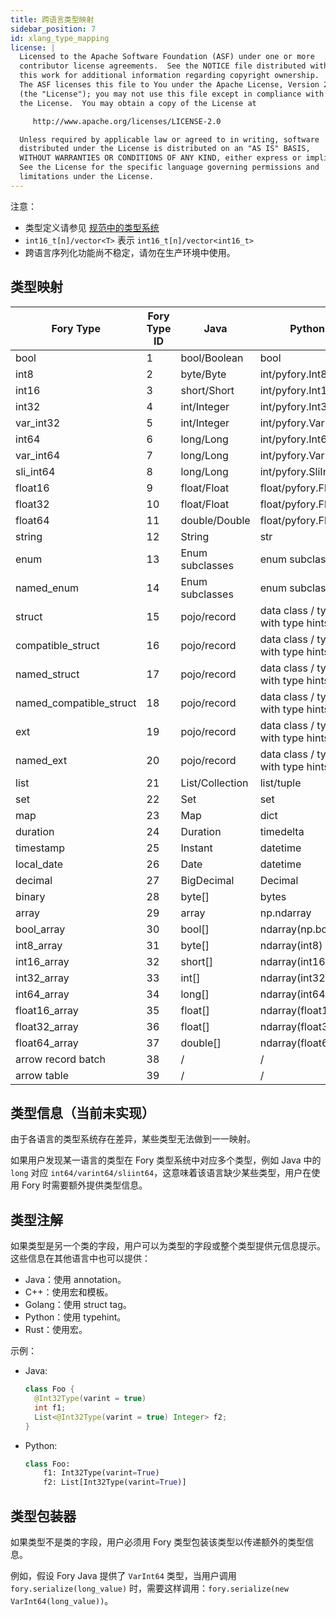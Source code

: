 ```yaml
---
title: 跨语言类型映射
sidebar_position: 7
id: xlang_type_mapping
license: |
  Licensed to the Apache Software Foundation (ASF) under one or more
  contributor license agreements.  See the NOTICE file distributed with
  this work for additional information regarding copyright ownership.
  The ASF licenses this file to You under the Apache License, Version 2.0
  (the "License"); you may not use this file except in compliance with
  the License.  You may obtain a copy of the License at

     http://www.apache.org/licenses/LICENSE-2.0

  Unless required by applicable law or agreed to in writing, software
  distributed under the License is distributed on an "AS IS" BASIS,
  WITHOUT WARRANTIES OR CONDITIONS OF ANY KIND, either express or implied.
  See the License for the specific language governing permissions and
  limitations under the License.
---
```


注意：

- 类型定义请参见 [规范中的类型系统](/specification/xlang_serialization_spec.md#type-systems)
- `int16_t[n]/vector<T>` 表示 `int16_t[n]/vector<int16_t>`
- 跨语言序列化功能尚不稳定，请勿在生产环境中使用。

## 类型映射

| Fory Type               | Fory Type ID | Java            | Python                            | Javascript      | C++                            | Golang           | Rust             |
| ----------------------- | ------------ | --------------- | --------------------------------- | --------------- | ------------------------------ | ---------------- | ---------------- |
| bool                    | 1            | bool/Boolean    | bool                              | Boolean         | bool                           | bool             | bool             |
| int8                    | 2            | byte/Byte       | int/pyfory.Int8                   | Type.int8()     | int8_t                         | int8             | i8               |
| int16                   | 3            | short/Short     | int/pyfory.Int16                  | Type.int16()    | int16_t                        | int16            | i6               |
| int32                   | 4            | int/Integer     | int/pyfory.Int32                  | Type.int32()    | int32_t                        | int32            | i32              |
| var_int32               | 5            | int/Integer     | int/pyfory.VarInt32               | Type.varint32() | fory::varint32_t               | fory.varint32    | fory::varint32   |
| int64                   | 6            | long/Long       | int/pyfory.Int64                  | Type.int64()    | int64_t                        | int64            | i64              |
| var_int64               | 7            | long/Long       | int/pyfory.VarInt64               | Type.varint64() | fory::varint64_t               | fory.varint64    | fory::varint64   |
| sli_int64               | 8            | long/Long       | int/pyfory.SliInt64               | Type.sliint64() | fory::sliint64_t               | fory.sliint64    | fory::sliint64   |
| float16                 | 9            | float/Float     | float/pyfory.Float16              | Type.float16()  | fory::float16_t                | fory.float16     | fory::f16        |
| float32                 | 10           | float/Float     | float/pyfory.Float32              | Type.float32()  | float                          | float32          | f32              |
| float64                 | 11           | double/Double   | float/pyfory.Float64              | Type.float64()  | double                         | float64          | f64              |
| string                  | 12           | String          | str                               | String          | string                         | string           | String/str       |
| enum                    | 13           | Enum subclasses | enum subclasses                   | /               | enum                           | /                | enum             |
| named_enum              | 14           | Enum subclasses | enum subclasses                   | /               | enum                           | /                | enum             |
| struct                  | 15           | pojo/record     | data class / type with type hints | object          | struct/class                   | struct           | struct           |
| compatible_struct       | 16           | pojo/record     | data class / type with type hints | object          | struct/class                   | struct           | struct           |
| named_struct            | 17           | pojo/record     | data class / type with type hints | object          | struct/class                   | struct           | struct           |
| named_compatible_struct | 18           | pojo/record     | data class / type with type hints | object          | struct/class                   | struct           | struct           |
| ext                     | 19           | pojo/record     | data class / type with type hints | object          | struct/class                   | struct           | struct           |
| named_ext               | 20           | pojo/record     | data class / type with type hints | object          | struct/class                   | struct           | struct           |
| list                    | 21           | List/Collection | list/tuple                        | array           | vector                         | slice            | Vec              |
| set                     | 22           | Set             | set                               | /               | set                            | fory.Set         | Set              |
| map                     | 23           | Map             | dict                              | Map             | unordered_map                  | map              | HashMap          |
| duration                | 24           | Duration        | timedelta                         | Number          | duration                       | Duration         | Duration         |
| timestamp               | 25           | Instant         | datetime                          | Number          | std::chrono::nanoseconds       | Time             | DateTime         |
| local_date              | 26           | Date            | datetime                          | Number          | std::chrono::nanoseconds       | Time             | DateTime         |
| decimal                 | 27           | BigDecimal      | Decimal                           | bigint          | /                              | /                | /                |
| binary                  | 28           | byte[]          | bytes                             | /               | `uint8_t[n]/vector<T>`         | `[n]uint8/[]T`   | `Vec<uint8_t>`   |
| array                   | 29           | array           | np.ndarray                        | /               | /                              | array/slice      | Vec              |
| bool_array              | 30           | bool[]          | ndarray(np.bool\_)                | /               | `bool[n]`                      | `[n]bool/[]T`    | `Vec<bool>`      |
| int8_array              | 31           | byte[]          | ndarray(int8)                     | /               | `int8_t[n]/vector<T>`          | `[n]int8/[]T`    | `Vec<i18>`       |
| int16_array             | 32           | short[]         | ndarray(int16)                    | /               | `int16_t[n]/vector<T>`         | `[n]int16/[]T`   | `Vec<i16>`       |
| int32_array             | 33           | int[]           | ndarray(int32)                    | /               | `int32_t[n]/vector<T>`         | `[n]int32/[]T`   | `Vec<i32>`       |
| int64_array             | 34           | long[]          | ndarray(int64)                    | /               | `int64_t[n]/vector<T>`         | `[n]int64/[]T`   | `Vec<i64>`       |
| float16_array           | 35           | float[]         | ndarray(float16)                  | /               | `fory::float16_t[n]/vector<T>` | `[n]float16/[]T` | `Vec<fory::f16>` |
| float32_array           | 36           | float[]         | ndarray(float32)                  | /               | `float[n]/vector<T>`           | `[n]float32/[]T` | `Vec<f32>`       |
| float64_array           | 37           | double[]        | ndarray(float64)                  | /               | `double[n]/vector<T>`          | `[n]float64/[]T` | `Vec<f64>`       |
| arrow record batch      | 38           | /               | /                                 | /               | /                              | /                | /                |
| arrow table             | 39           | /               | /                                 | /               | /                              | /                | /                |

## 类型信息（当前未实现）

由于各语言的类型系统存在差异，某些类型无法做到一一映射。

如果用户发现某一语言的类型在 Fory 类型系统中对应多个类型，例如 Java 中的 `long` 对应 `int64/varint64/sliint64`，这意味着该语言缺少某些类型，用户在使用 Fory 时需要额外提供类型信息。

## 类型注解

如果类型是另一个类的字段，用户可以为类型的字段或整个类型提供元信息提示。
这些信息在其他语言中也可以提供：

- Java：使用 annotation。
- C++：使用宏和模板。
- Golang：使用 struct tag。
- Python：使用 typehint。
- Rust：使用宏。

示例：

- Java:

  ```java
  class Foo {
    @Int32Type(varint = true)
    int f1;
    List<@Int32Type(varint = true) Integer> f2;
  }
  ```

- Python:

  ```python
  class Foo:
      f1: Int32Type(varint=True)
      f2: List[Int32Type(varint=True)]
  ```

## 类型包装器

如果类型不是类的字段，用户必须用 Fory 类型包装该类型以传递额外的类型信息。

例如，假设 Fory Java 提供了 `VarInt64` 类型，当用户调用 `fory.serialize(long_value)` 时，需要这样调用：`fory.serialize(new VarInt64(long_value))`。
